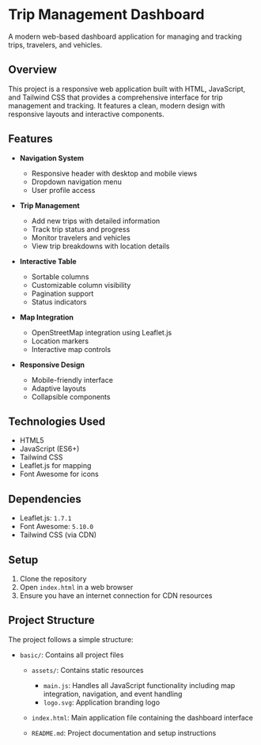 # Trip Management Dashboard

A modern web-based dashboard application for managing and tracking trips, travelers, and vehicles.

## Overview

This project is a responsive web application built with HTML, JavaScript, and Tailwind CSS that provides a comprehensive interface for trip management and tracking. It features a clean, modern design with responsive layouts and interactive components.

## Features

- **Navigation System**
  - Responsive header with desktop and mobile views
  - Dropdown navigation menu
  - User profile access

- **Trip Management**
  - Add new trips with detailed information
  - Track trip status and progress
  - Monitor travelers and vehicles
  - View trip breakdowns with location details

- **Interactive Table**
  - Sortable columns
  - Customizable column visibility
  - Pagination support
  - Status indicators

- **Map Integration**
  - OpenStreetMap integration using Leaflet.js
  - Location markers
  - Interactive map controls

- **Responsive Design**
  - Mobile-friendly interface
  - Adaptive layouts
  - Collapsible components

## Technologies Used

- HTML5
- JavaScript (ES6+)
- Tailwind CSS
- Leaflet.js for mapping
- Font Awesome for icons

## Dependencies

- Leaflet.js: `1.7.1`
- Font Awesome: `5.10.0`
- Tailwind CSS (via CDN)

## Setup

1. Clone the repository
2. Open `index.html` in a web browser
3. Ensure you have an internet connection for CDN resources

## Project Structure

The project follows a simple structure:

- `basic/`: Contains all project files
  - `assets/`: Contains static resources
    - `main.js`: Handles all JavaScript functionality including map integration, navigation, and event handling
    - `logo.svg`: Application branding logo
  - `index.html`: Main application file containing the dashboard interface

  - `README.md`: Project documentation and setup instructions
